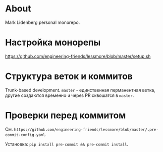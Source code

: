 # About 

Mark Lidenberg personal monorepo. 

# Настройка монорепы

https://github.com/engineering-friends/lessmore/blob/master/setup.sh

# Структура веток и коммитов

Trunk-based development. `master` - единственная перманентная ветка, другие создаются временно и через PR сквошатся в `master`.

# Проверки перед коммитом

См. `https://github.com/engineering-friends/lessmore/blob/master/.pre-commit-config.yaml`. 

Установка: `pip install pre-commit && pre-commit install`.
